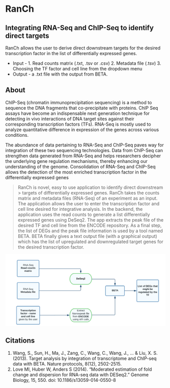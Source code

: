 # RanCh
## Integrating RNA-Seq and ChIP-Seq to identify direct targets


RanCh allows the user to derive direct downstream targets for the desired transcription factor in the list of differentially expressed genes. 

- Input - 
          1.	Read counts matrix (.txt, .tsv or .csv)
          2.	Metadata file (.tsv)
          3.	Choosing the TF factor and cell line from the dropdown menu
- Output - a .txt file with the output from BETA. 
## About 

ChIP-Seq (chromatin immunoprecipitation sequencing) is a method to sequence the DNA fragments that co-precipitate with proteins. ChIP Seq assays have become an indispensable next generation technique for detecting in vivo interactions of DNA target sites against their corresponding transcription factors (TFs). RNA-Seq is mostly used to analyze quantitative difference in expression of the genes across various conditions.

The abundance of data pertaining to RNA-Seq and ChIP-Seq paves way for integration of these two sequencing technologies. Data from ChIP-Seq can strengthen data generated from RNA-Seq and helps researchers decipher the underlying gene regulation mechanisms, thereby enhancing our understanding of the genome. Consolidation of RNA-Seq and ChIP-Seq allows the detection of the most enriched transcription factor in the differentially expressed genes

> RanCh is novel, easy to use application to identify direct downstream > targets of differentially expressed genes. RanCh takes the counts matrix and metadata files (RNA-Seq) of an experiment as an input. The application allows the user to enter the transcription factor and cell line desired for integrative analysis. In the backend, the application uses the read counts to generate a list differentially expressed genes using DeSeq2. The app extracts the peak file of the desired TF and cell line from the ENCODE repository. As a final step, the list of DEGs and the peak file information is used by a tool named BETA. BETA finally gives a text output file (with a graphical output) which has the list of upregulated and downregulated target genes for the desired transcription factor. 

![Workflow of RanCh](Pipeline_RanCH.png)

## Citations
1.	Wang, S., Sun, H., Ma, J., Zang, C., Wang, C., Wang, J., ... & Liu, X. S. (2013). Target analysis by integration of transcriptome and ChIP-seq data with BETA. Nature protocols, 8(12), 2502-2515.
2.	Love MI, Huber W, Anders S (2014). “Moderated estimation of fold change and dispersion for RNA-seq data with DESeq2.” Genome Biology, 15, 550. doi: 10.1186/s13059-014-0550-8